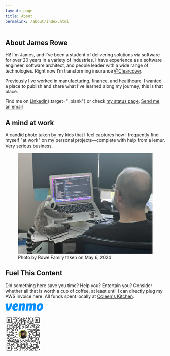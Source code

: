 ```yaml
---
layout: page
title: About
permalink: /about/index.html
---
```


## About James Rowe

Hi! I'm James, and I've been a student of delivering solutions via software for over 20 years in a variety of industries. I have experience as a software engineer, software architect, and people leader with a wide range of technologies. Right now I’m transforming insurance [@Clearcover](https://www.linkedin.com/company/clearcover-inc/).

Previously I’ve worked in manufacturing, finance, and healthcare. I wanted a place to publish and share what I've learned along my journey; this is that place.

Find me on [LinkedIn](https://linkedin.com/in/jsr6720){:target="_blank"} or check [my status page](https://status.jsrowe.com). [Send me an email](mailto:jrowe6720@gmail.com) 

## A mind at work

A candid photo taken by my kids that I feel captures how I frequently find myself "at work" on my personal projects—complete with help from a lemur. Very serious business.

<figure>
  <img src="/assets/site-photos/james-at-work.jpg" alt="James working on laptop with a stuffed lemur nearby" class="about bio img james-at-work center-img img-stylish"/>
  <figcaption>Photo by Rowe Family taken on May 6, 2024</figcaption>
</figure>

## Fuel This Content

Did something here save you time? Help you? Entertain you? Consider whether all that is worth a cup of coffee, at least until I can directly plug my AWS invoice here. All funds spent locally at <a href="https://maps.apple.com/place?auid=14788558629908521873&lsp=9902">Coleen's Kitchen</a>.

<img alt="Venmo payment service logo" src="/assets/venmo-blue.png" />

<a href="https://account.venmo.com/u/jsr6720"><img alt="Send payment to James Rowe via Venmo @jsr6720" src="/assets/venmo-jsr6720.png"/></a>

<script type="text/javascript" src="https://cdnjs.buymeacoffee.com/1.0.0/button.prod.min.js" data-name="bmc-button" data-slug="jrowe" data-color="#FFDD00" data-emoji=""  data-font="Cookie" data-text="Buy me a coffee" data-outline-color="#000000" data-font-color="#000000" data-coffee-color="#ffffff" ></script>
